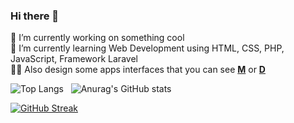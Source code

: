 ### Hi there 👋


🔭 I’m currently working on something cool
<br>
🌱 I’m currently learning Web Development using HTML, CSS, PHP, JavaScript, Framework Laravel
<br>
👩‍💻 Also design some apps interfaces that you can see [**M**](https://medium.com/@rahmatamiyou/gamification-feature-campaign-app-ux-case-study-a63c781d9278) or [**D**](https://dribbble.com/Novitiya)

![Top Langs](https://github-readme-stats.vercel.app/api/top-langs/?username=rahmatami113&theme=tokyonight)
&nbsp;
![Anurag's GitHub stats](https://github-readme-stats.vercel.app/api?username=rahmatami113&show_icons=true&theme=tokyonight)

[![GitHub Streak](http://github-readme-streak-stats.herokuapp.com?user=rahmatami113&theme=tokyonight&hide_border=true&date_format=M%20j%5B%2C%20Y%5D)](https://git.io/streak-stats)

